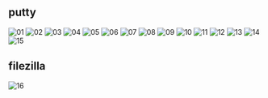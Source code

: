 

## putty
![01](https://user-images.githubusercontent.com/8021479/53219894-35b3f280-36a5-11e9-8ce0-7fd601c47d15.PNG)
![02](https://user-images.githubusercontent.com/8021479/53219895-35b3f280-36a5-11e9-9342-820aa98e95d9.PNG)
![03](https://user-images.githubusercontent.com/8021479/53219896-364c8900-36a5-11e9-8785-688a21322596.PNG)
![04](https://user-images.githubusercontent.com/8021479/53219897-364c8900-36a5-11e9-93b1-ccb90545a98a.PNG)
![05](https://user-images.githubusercontent.com/8021479/53219898-364c8900-36a5-11e9-928d-5c22d5bcc00d.PNG)
![06](https://user-images.githubusercontent.com/8021479/53219899-364c8900-36a5-11e9-9f4d-295384b48b16.PNG)
![07](https://user-images.githubusercontent.com/8021479/53219900-36e51f80-36a5-11e9-94f2-bf651c385741.PNG)
![08](https://user-images.githubusercontent.com/8021479/53219901-36e51f80-36a5-11e9-8b3e-da45664d3ba0.PNG)
![09](https://user-images.githubusercontent.com/8021479/53219902-36e51f80-36a5-11e9-9d48-f4b4da44ce04.PNG)
![10](https://user-images.githubusercontent.com/8021479/53219903-36e51f80-36a5-11e9-8110-befdd1f6343a.PNG)
![11](https://user-images.githubusercontent.com/8021479/53219904-377db600-36a5-11e9-9ae6-66a49f46a3e9.PNG)
![12](https://user-images.githubusercontent.com/8021479/53219905-377db600-36a5-11e9-846c-4c08044af49c.PNG)
![13](https://user-images.githubusercontent.com/8021479/53219906-377db600-36a5-11e9-99a9-669d0af4fdf4.PNG)
![14](https://user-images.githubusercontent.com/8021479/53219907-38164c80-36a5-11e9-8613-59eb182b2508.PNG)
![15](https://user-images.githubusercontent.com/8021479/53219893-35b3f280-36a5-11e9-8cc2-cb9cce54555e.PNG)


## filezilla


![16](https://user-images.githubusercontent.com/8021479/53143954-a0016000-35dd-11e9-8269-054a2dd4a85f.PNG
)
